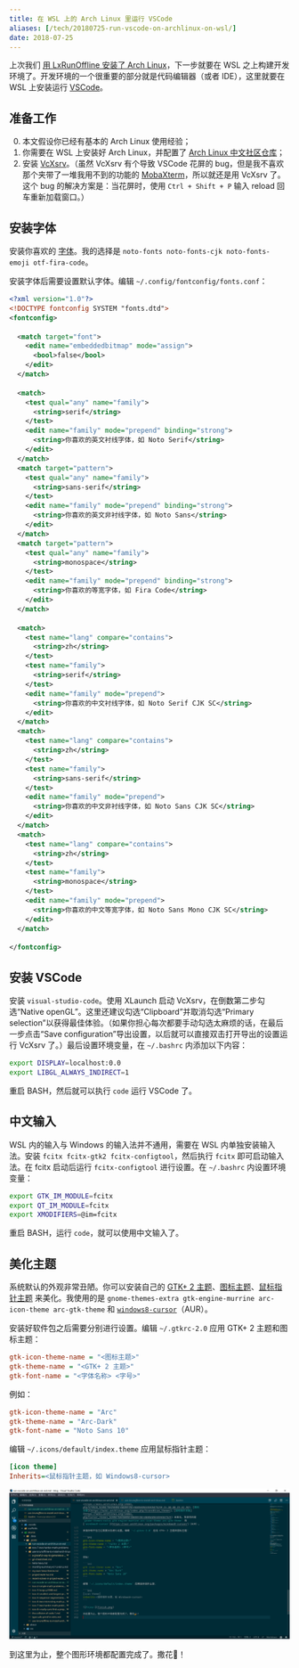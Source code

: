 ```yaml
---
title: 在 WSL 上的 Arch Linux 里运行 VSCode
aliases: [/tech/20180725-run-vscode-on-archlinux-on-wsl/]
date: 2018-07-25
---
```


上次我们 [用 LxRunOffline 安装了 Arch Linux](/research/use-lxrunoffline-to-install-arch-linux/)，下一步就要在 WSL 之上构建开发环境了。开发环境的一个很重要的部分就是代码编辑器（或者 IDE），这里就要在 WSL 上安装运行 [VSCode](https://code.visualstudio.com/)。

<!-- more -->

## 准备工作

0. 本文假设你已经有基本的 Arch Linux 使用经验；
1. 你需要在 WSL 上安装好 Arch Linux，并配置了 [Arch Linux 中文社区仓库](https://www.archlinuxcn.org/archlinux-cn-repo-and-mirror/)；
2. 安装 [VcXsrv](https://sourceforge.net/projects/vcxsrv/)。（虽然 VcXsrv 有个导致 VSCode 花屏的 bug，但是我不喜欢那个夹带了一堆我用不到的功能的 [MobaXterm](https://mobaxterm.mobatek.net/)，所以就还是用 VcXsrv 了。这个 bug 的解决方案是：当花屏时，使用 `Ctrl + Shift + P` 输入 reload 回车重新加载窗口。）

## 安装字体

安装你喜欢的 [字体](https://wiki.archlinux.org/index.php/Fonts_%28%E7%AE%80%E4%BD%93%E4%B8%AD%E6%96%87%29)。我的选择是 `noto-fonts noto-fonts-cjk noto-fonts-emoji otf-fira-code`。

安装字体后需要设置默认字体。编辑 `~/.config/fontconfig/fonts.conf`：

```xml
<?xml version="1.0"?>
<!DOCTYPE fontconfig SYSTEM "fonts.dtd">
<fontconfig>

  <match target="font">
    <edit name="embeddedbitmap" mode="assign">
      <bool>false</bool>
    </edit>
  </match>

  <match>
    <test qual="any" name="family">
      <string>serif</string>
    </test>
    <edit name="family" mode="prepend" binding="strong">
      <string>你喜欢的英文衬线字体，如 Noto Serif</string>
    </edit>
  </match>
  <match target="pattern">
    <test qual="any" name="family">
      <string>sans-serif</string>
    </test>
    <edit name="family" mode="prepend" binding="strong">
      <string>你喜欢的英文非衬线字体，如 Noto Sans</string>
    </edit>
  </match>
  <match target="pattern">
    <test qual="any" name="family">
      <string>monospace</string>
    </test>
    <edit name="family" mode="prepend" binding="strong">
      <string>你喜欢的等宽字体，如 Fira Code</string>
    </edit>
  </match>

  <match>
    <test name="lang" compare="contains">
      <string>zh</string>
    </test>
    <test name="family">
      <string>serif</string>
    </test>
    <edit name="family" mode="prepend">
      <string>你喜欢的中文衬线字体，如 Noto Serif CJK SC</string>
    </edit>
  </match>
  <match>
    <test name="lang" compare="contains">
      <string>zh</string>
    </test>
    <test name="family">
      <string>sans-serif</string>
    </test>
    <edit name="family" mode="prepend">
      <string>你喜欢的中文非衬线字体，如 Noto Sans CJK SC</string>
    </edit>
  </match>
  <match>
    <test name="lang" compare="contains">
      <string>zh</string>
    </test>
    <test name="family">
      <string>monospace</string>
    </test>
    <edit name="family" mode="prepend">
      <string>你喜欢的中文等宽字体，如 Noto Sans Mono CJK SC</string>
    </edit>
  </match>

</fontconfig>
```

## 安装 VSCode

安装 `visual-studio-code`。使用 XLaunch 启动 VcXsrv，在倒数第二步勾选“Native openGL”。这里还建议勾选“Clipboard”并取消勾选“Primary selection”以获得最佳体验。（如果你担心每次都要手动勾选太麻烦的话，在最后一步点击“Save configuration”导出设置，以后就可以直接双击打开导出的设置运行 VcXsrv 了。）最后设置环境变量，在 `~/.bashrc` 内添加以下内容：

```bash
export DISPLAY=localhost:0.0
export LIBGL_ALWAYS_INDIRECT=1
```

重启 BASH，然后就可以执行 `code` 运行 VSCode 了。

## 中文输入

WSL 内的输入与 Windows 的输入法并不通用，需要在 WSL 内单独安装输入法。安装 `fcitx fcitx-gtk2 fcitx-configtool`，然后执行 `fcitx` 即可启动输入法。在 fcitx 启动后运行 `fcitx-configtool` 进行设置。在 `~/.bashrc` 内设置环境变量：

```bash
export GTK_IM_MODULE=fcitx
export QT_IM_MODULE=fcitx
export XMODIFIERS=@im=fcitx
```

重启 BASH，运行 `code`，就可以使用中文输入了。

## 美化主题

系统默认的外观非常丑陋。你可以安装自己的 [GTK+ 2 主题](https://wiki.archlinux.org/index.php/GTK%2B_%28%E7%AE%80%E4%BD%93%E4%B8%AD%E6%96%87%29#.E4.B8.BB.E9.A2.98)、[图标主题](https://wiki.archlinux.org/index.php/Icons#Icon_themes)、[鼠标指针主题](https://wiki.archlinux.org/index.php/Cursor_themes_%28%E7%AE%80%E4%BD%93%E4%B8%AD%E6%96%87%29) 来美化。我使用的是 `gnome-themes-extra gtk-engine-murrine arc-icon-theme arc-gtk-theme` 和 [`windows8-cursor`](https://aur.archlinux.org/packages/windows8-cursor/)（AUR）。

安装好软件包之后需要分别进行设置。编辑 `~/.gtkrc-2.0` 应用 GTK+ 2 主题和图标主题：

```ini
gtk-icon-theme-name = "<图标主题>"
gtk-theme-name = "<GTK+ 2 主题>"
gtk-font-name = "<字体名称> <字号>"
```

例如：

```ini
gtk-icon-theme-name = "Arc"
gtk-theme-name = "Arc-Dark"
gtk-font-name = "Noto Sans 10"
```

编辑 `~/.icons/default/index.theme` 应用鼠标指针主题：

```ini
[icon theme]
Inherits=<鼠标指针主题，如 Windows8-cursor>
```

![Enjoy~](finish.png)

到这里为止，整个图形环境都配置完成了。撒花🎉！
